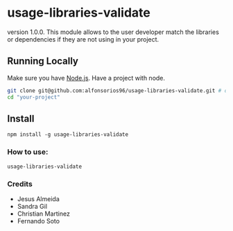 usage-libraries-validate
==============
version 1.0.0.
This module allows to the user developer match the libraries or dependencies if they are not using in your project.

## Running Locally

Make sure you have [Node.js](http://nodejs.org/).
Have a project with node.

```sh
git clone git@github.com:alfonsorios96/usage-libraries-validate.git # or clone your own fork
cd "your-project"
```
## Install

```
npm install -g usage-libraries-validate

```

### How to use:

```
usage-libraries-validate

```

### Credits ###

 * Jesus Almeida
 * Sandra Gil 
 * Christian Martinez
 * Fernando Soto 

